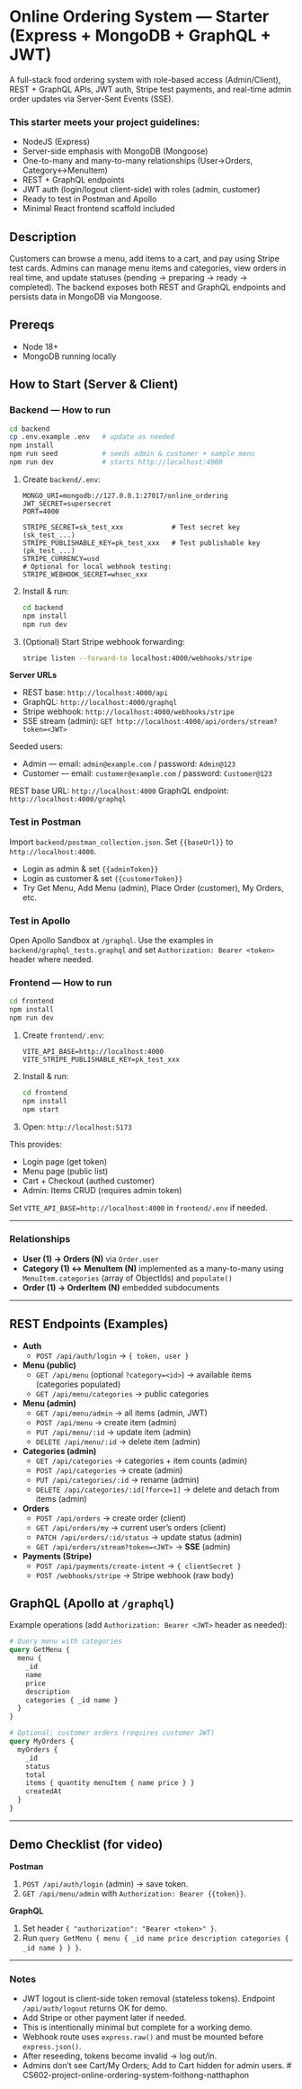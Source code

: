# Online Ordering System — Starter (Express + MongoDB + GraphQL + JWT)
A full-stack food ordering system with role-based access (Admin/Client), REST + GraphQL APIs, JWT auth, Stripe test payments, and real-time admin order updates via Server-Sent Events (SSE).

### This starter meets your project guidelines:
- NodeJS (Express)
- Server-side emphasis with MongoDB (Mongoose)
- One-to-many and many-to-many relationships (User→Orders, Category↔MenuItem)
- REST + GraphQL endpoints
- JWT auth (login/logout client-side) with roles (admin, customer)
- Ready to test in Postman and Apollo
- Minimal React frontend scaffold included

## Description
Customers can browse a menu, add items to a cart, and pay using Stripe test cards. Admins can manage menu items and categories, view orders in real time, and update statuses (pending → preparing → ready → completed). The backend exposes both REST and GraphQL endpoints and persists data in MongoDB via Mongoose.

## Prereqs
- Node 18+
- MongoDB running locally

## How to Start (Server & Client)
### Backend — How to run
```bash
cd backend
cp .env.example .env   # update as needed
npm install
npm run seed           # seeds admin & customer + sample menu
npm run dev            # starts http://localhost:4000
```
1. Create `backend/.env`:
   ```env
   MONGO_URI=mongodb://127.0.0.1:27017/online_ordering
   JWT_SECRET=supersecret
   PORT=4000

   STRIPE_SECRET=sk_test_xxx            # Test secret key (sk_test_...)
   STRIPE_PUBLISHABLE_KEY=pk_test_xxx   # Test publishable key (pk_test_...)
   STRIPE_CURRENCY=usd
   # Optional for local webhook testing:
   STRIPE_WEBHOOK_SECRET=whsec_xxx
   ```
2. Install & run:
   ```bash
   cd backend
   npm install
   npm run dev
   ```
3. (Optional) Start Stripe webhook forwarding:
   ```bash
   stripe listen --forward-to localhost:4000/webhooks/stripe
   ```

**Server URLs**
- REST base: `http://localhost:4000/api`
- GraphQL: `http://localhost:4000/graphql`
- Stripe webhook: `http://localhost:4000/webhooks/stripe`
- SSE stream (admin): `GET http://localhost:4000/api/orders/stream?token=<JWT>`

Seeded users:
- Admin — email: `admin@example.com` / password: `Admin@123`
- Customer — email: `customer@example.com` / password: `Customer@123`

REST base URL: `http://localhost:4000`
GraphQL endpoint: `http://localhost:4000/graphql`

### Test in Postman
Import `backend/postman_collection.json`. Set `{{baseUrl}}` to `http://localhost:4000`.
- Login as admin & set `{{adminToken}}`
- Login as customer & set `{{customerToken}}`
- Try Get Menu, Add Menu (admin), Place Order (customer), My Orders, etc.

### Test in Apollo
Open Apollo Sandbox at `/graphql`. Use the examples in `backend/graphql_tests.graphql` and set `Authorization: Bearer <token>` header where needed.

### Frontend — How to run
```bash
cd frontend
npm install
npm run dev
```

1. Create `frontend/.env`:
   ```env
   VITE_API_BASE=http://localhost:4000
   VITE_STRIPE_PUBLISHABLE_KEY=pk_test_xxx
   ```
2. Install & run:
   ```bash
   cd frontend
   npm install
   npm start
   ```
3. Open: `http://localhost:5173`

This provides:
- Login page (get token)
- Menu page (public list)
- Cart + Checkout (authed customer)
- Admin: Items CRUD (requires admin token)

Set `VITE_API_BASE=http://localhost:4000` in `frontend/.env` if needed.

---

### Relationships
- **User (1) → Orders (N)** via `Order.user`
- **Category (1) ↔ MenuItem (N)** implemented as a many-to-many using `MenuItem.categories` (array of ObjectIds) and `populate()`
- **Order (1) → OrderItem (N)** embedded subdocuments

---

## REST Endpoints (Examples)
- **Auth**
  - `POST /api/auth/login` → `{ token, user }`
- **Menu (public)**
  - `GET /api/menu` (optional `?category=<id>`) → available items (categories populated)
  - `GET /api/menu/categories` → public categories
- **Menu (admin)**
  - `GET /api/menu/admin` → all items (admin, JWT)
  - `POST /api/menu` → create item (admin)
  - `PUT /api/menu/:id` → update item (admin)
  - `DELETE /api/menu/:id` → delete item (admin)
- **Categories (admin)**
  - `GET /api/categories` → categories + item counts (admin)
  - `POST /api/categories` → create (admin)
  - `PUT /api/categories/:id` → rename (admin)
  - `DELETE /api/categories/:id[?force=1]` → delete and detach from items (admin)
- **Orders**
  - `POST /api/orders` → create order (client)
  - `GET /api/orders/my` → current user’s orders (client)
  - `PATCH /api/orders/:id/status` → update status (admin)
  - `GET /api/orders/stream?token=<JWT>` → **SSE** (admin)
- **Payments (Stripe)**
  - `POST /api/payments/create-intent` → `{ clientSecret }`
  - `POST /webhooks/stripe` → Stripe webhook (raw body)

## GraphQL (Apollo at `/graphql`)
Example operations (add `Authorization: Bearer <JWT>` header as needed):

```graphql
# Query menu with categories
query GetMenu {
  menu {
    _id
    name
    price
    description
    categories { _id name }
  }
}

# Optional: customer orders (requires customer JWT)
query MyOrders {
  myOrders {
    _id
    status
    total
    items { quantity menuItem { name price } }
    createdAt
  }
}
```

---

## Demo Checklist (for video)
**Postman**
1) `POST /api/auth/login` (admin) → save token.  
2) `GET /api/menu/admin` with `Authorization: Bearer {{token}}`.

**GraphQL**
1) Set header `{ "authorization": "Bearer <token>" }`.  
2) Run `query GetMenu { menu { _id name price description categories { _id name } } }`.

---


### Notes
- JWT logout is client-side token removal (stateless tokens). Endpoint `/api/auth/logout` returns OK for demo.
- Add Stripe or other payment later if needed.
- This is intentionally minimal but complete for a working demo.
- Webhook route uses `express.raw()` and must be mounted before `express.json()`.
- After reseeding, tokens become invalid → log out/in.
- Admins don’t see Cart/My Orders; Add to Cart hidden for admin users.
#   C S 6 0 2 - p r o j e c t - o n l i n e - o r d e r i n g - s y s t e m - f o i t h o n g - n a t t h a p h o n  
 